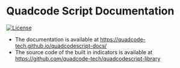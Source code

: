 Quadcode Script Documentation
=============================

[![License](https://img.shields.io/badge/License-Apache%202.0-blue.svg)](https://opensource.org/licenses/Apache-2.0)

* The documentation is available at https://quadcode-tech.github.io/quadcodescript-docs/
* The source code of the built in indicators is available at https://github.com/quadcode-tech/quadcodescript-library